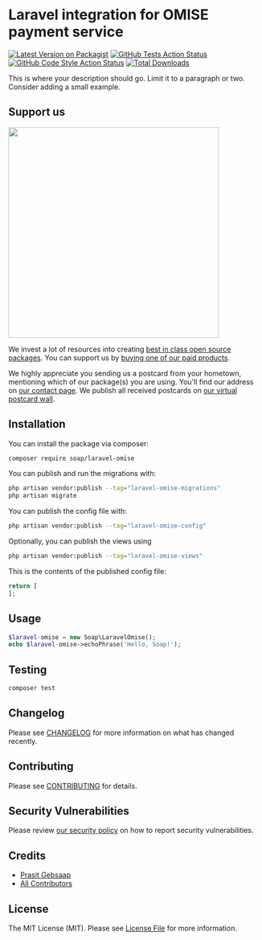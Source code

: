 # Laravel integration for OMISE payment service

[![Latest Version on Packagist](https://img.shields.io/packagist/v/soap/laravel-omise.svg?style=flat-square)](https://packagist.org/packages/soap/laravel-omise)
[![GitHub Tests Action Status](https://img.shields.io/github/workflow/status/soap/laravel-omise/run-tests?label=tests)](https://github.com/soap/laravel-omise/actions?query=workflow%3Arun-tests+branch%3Amain)
[![GitHub Code Style Action Status](https://img.shields.io/github/workflow/status/soap/laravel-omise/Check%20&%20fix%20styling?label=code%20style)](https://github.com/soap/laravel-omise/actions?query=workflow%3A"Check+%26+fix+styling"+branch%3Amain)
[![Total Downloads](https://img.shields.io/packagist/dt/soap/laravel-omise.svg?style=flat-square)](https://packagist.org/packages/soap/laravel-omise)

This is where your description should go. Limit it to a paragraph or two. Consider adding a small example.

## Support us

[<img src="https://github-ads.s3.eu-central-1.amazonaws.com/laravel-omise.jpg?t=1" width="419px" />](https://spatie.be/github-ad-click/laravel-omise)

We invest a lot of resources into creating [best in class open source packages](https://spatie.be/open-source). You can support us by [buying one of our paid products](https://spatie.be/open-source/support-us).

We highly appreciate you sending us a postcard from your hometown, mentioning which of our package(s) you are using. You'll find our address on [our contact page](https://spatie.be/about-us). We publish all received postcards on [our virtual postcard wall](https://spatie.be/open-source/postcards).

## Installation

You can install the package via composer:

```bash
composer require soap/laravel-omise
```

You can publish and run the migrations with:

```bash
php artisan vendor:publish --tag="laravel-omise-migrations"
php artisan migrate
```

You can publish the config file with:

```bash
php artisan vendor:publish --tag="laravel-omise-config"
```

Optionally, you can publish the views using

```bash
php artisan vendor:publish --tag="laravel-omise-views"
```

This is the contents of the published config file:

```php
return [
];
```

## Usage

```php
$laravel-omise = new Soap\LaravelOmise();
echo $laravel-omise->echoPhrase('Hello, Soap!');
```

## Testing

```bash
composer test
```

## Changelog

Please see [CHANGELOG](CHANGELOG.md) for more information on what has changed recently.

## Contributing

Please see [CONTRIBUTING](.github/CONTRIBUTING.md) for details.

## Security Vulnerabilities

Please review [our security policy](../../security/policy) on how to report security vulnerabilities.

## Credits

- [Prasit Gebsaap](https://github.com/soap)
- [All Contributors](../../contributors)

## License

The MIT License (MIT). Please see [License File](LICENSE.md) for more information.

